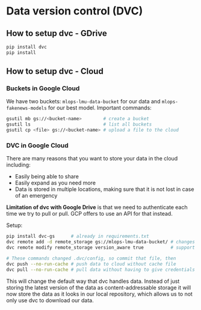 # Data version control (DVC)

## How to setup dvc - GDrive

```bash
pip install dvc
pip install
```

## How to setup dvc - Cloud
### Buckets in Google Cloud
We have two buckets: `mlops-lmu-data-bucket` for our data and `mlops-fakenews-models` for our best model.
Important commands:
```bash
gsutil mb gs://<bucket-name>        # create a bucket
gsutil ls                           # list all buckets
gsutil cp <file> gs://<bucket-name> # upload a file to the cloud
```

### DVC in Google Cloud
There are many reasons that you want to store your data in the cloud including:
- Easily being able to share
- Easily expand as you need more
- Data is stored in multiple locations, making sure that it is not lost in case of an emergency

**Limitation of dvc with Google Drive** is that we need to authenticate each time we try to pull or pull. GCP offers to use an API for that instead.

Setup:
```bash
pip install dvc-gs      # already in requirements.txt
dvc remote add -d remote_storage gs://mlops-lmu-data-bucket/ # changes storage from Drive to GCS
dvc remote modify remote_storage version_aware true          # support object versioning

# These commands changed .dvc/config, so commit that file, then
dvc push --no-run-cache # push data to cloud without cache file
dvc pull --no-run-cache # pull data without having to give credentials
```
This will change the default way that dvc handles data. Instead of just storing the latest version of the data as content-addressable storage it will now store the data as it looks in our local repository, which allows us to not only use dvc to download our data.
